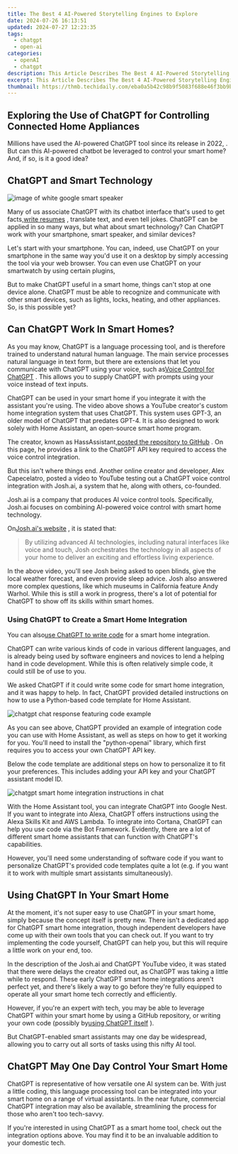 ```yaml
---
title: The Best 4 AI-Powered Storytelling Engines to Explore
date: 2024-07-26 16:13:51
updated: 2024-07-27 12:23:35
tags:
  - chatgpt
  - open-ai
categories:
  - openAI
  - chatgpt
description: This Article Describes The Best 4 AI-Powered Storytelling Engines to Explore
excerpt: This Article Describes The Best 4 AI-Powered Storytelling Engines to Explore
thumbnail: https://thmb.techidaily.com/eba0a5b42c98b9f5083f688e46f3bb9b2578fe7a056aaed74ee36c6a269ef696.jpg
---
```


## Exploring the Use of ChatGPT for Controlling Connected Home Appliances

 Millions have used the AI-powered ChatGPT tool since its release in 2022, . But can this AI-powered chatbot be leveraged to control your smart home? And, if so, is it a good idea?

## ChatGPT and Smart Technology

![image of white google smart speaker](https://static1.makeuseofimages.com/wordpress/wp-content/uploads/2023/06/white-smart-speaker.jpg)

 Many of us associate ChatGPT with its chatbot interface that's used to get facts,[write resumes](https://www.makeuseof.com/use-chatgpt-to-write-resume/) , translate text, and even tell jokes. ChatGPT can be applied in so many ways, but what about smart technology? Can ChatGPT work with your smartphone, smart speaker, and similar devices?

 Let's start with your smartphone. You can, indeed, use ChatGPT on your smartphone in the same way you'd use it on a desktop by simply accessing the tool via your web browser. You can even use ChatGPT on your smartwatch by using certain plugins,

 But to make ChatGPT useful in a smart home, things can't stop at one device alone. ChatGPT must be able to recognize and communicate with other smart devices, such as lights, locks, heating, and other appliances. So, is this possible yet?

## Can ChatGPT Work In Smart Homes?

 As you may know, ChatGPT is a language processing tool, and is therefore trained to understand natural human language. The main service processes natural language in text form, but there are extensions that let you communicate with ChatGPT using your voice, such as[Voice Control for ChatGPT](https://chrome.google.com/webstore/detail/voice-control-for-chatgpt/eollffkcakegifhacjnlnegohfdlidhn) . This allows you to supply ChatGPT with prompts using your voice instead of text inputs.

 ChatGPT can be used in your smart home if you integrate it with the assistant you're using. The video above shows a YouTube creator's custom home integration system that uses ChatGPT. This system uses GPT-3, an older model of ChatGPT that predates GPT-4\. It is also designed to work solely with Home Assistant, an open-source smart home program.

 The creator, known as HassAssistant,[posted the repository to GitHub](http://github.com/Hassassistant/openai%5Fresponse) . On this page, he provides a link to the ChatGPT API key required to access the voice control integration.

 But this isn't where things end. Another online creator and developer, Alex Capecelatro, posted a video to YouTube testing out a ChatGPT voice control integration with Josh.ai, a system that he, along with others, co-founded.

 Josh.ai is a company that produces AI voice control tools. Specifically, Josh.ai focuses on combining AI-powered voice control with smart home technology.

 On[Josh.ai's website](https://www.josh.ai/) , it is stated that:

> By utilizing advanced AI technologies, including natural interfaces like voice and touch, Josh orchestrates the technology in all aspects of your home to deliver an exciting and effortless living experience.

 In the above video, you'll see Josh being asked to open blinds, give the local weather forecast, and even provide sleep advice. Josh also answered more complex questions, like which museums in California feature Andy Warhol. While this is still a work in progress, there's a lot of potential for ChatGPT to show off its skills within smart homes.

### Using ChatGPT to Create a Smart Home Integration

 You can also[use ChatGPT to write code](https://www.makeuseof.com/best-vs-code-chatgpt-extensions/) for a smart home integration.

 ChatGPT can write various kinds of code in various different languages, and is already being used by software engineers and novices to lend a helping hand in code development. While this is often relatively simple code, it could still be of use to you.

 We asked ChatGPT if it could write some code for smart home integration, and it was happy to help. In fact, ChatGPT provided detailed instructions on how to use a Python-based code template for Home Assistant.

![chatgpt chat response featuring code example](https://static1.makeuseofimages.com/wordpress/wp-content/uploads/2023/06/chatgpt-smart-code-0.jpg)

 As you can see above, ChatGPT provided an example of integration code you can use with Home Assistant, as well as steps on how to get it working for you. You'll need to install the "python-openai" library, which first requires you to access your own ChatGPT API key.

 Below the code template are additional steps on how to personalize it to fit your preferences. This includes adding your API key and your ChatGPT assistant model ID.

![chatgpt smart home integration instructions in chat](https://static1.makeuseofimages.com/wordpress/wp-content/uploads/2023/06/chatgpt-smart-code-1.jpg)

 With the Home Assistant tool, you can integrate ChatGPT into Google Nest. If you want to integrate into Alexa, ChatGPT offers instructions using the Alexa Skills Kit and AWS Lambda. To integrate into Cortana, ChatGPT can help you use code via the Bot Framework. Evidently, there are a lot of different smart home assistants that can function with ChatGPT's capabilities.

 However, you'll need some understanding of software code if you want to personalize ChatGPT's provided code templates quite a lot (e.g. if you want it to work with multiple smart assistants simultaneously).

## Using ChatGPT In Your Smart Home

 At the moment, it's not super easy to use ChatGPT in your smart home, simply because the concept itself is pretty new. There isn't a dedicated app for ChatGPT smart home integration, though independent developers have come up with their own tools that you can check out. If you want to try implementing the code yourself, ChatGPT can help you, but this will require a little work on your end, too.

 In the description of the Josh.ai and ChatGPT YouTube video, it was stated that there were delays the creator edited out, as ChatGPT was taking a little while to respond. These early ChatGPT smart home integrations aren't perfect yet, and there's likely a way to go before they're fully equipped to operate all your smart home tech correctly and efficiently.

 However, if you're an expert with tech, you may be able to leverage ChatGPT within your smart home by using a GitHub repository, or writing your own code (possibly by[using ChatGPT itself](https://www.makeuseof.com/how-to-use-chatgpt-by-openai/) ).

 But ChatGPT-enabled smart assistants may one day be widespread, allowing you to carry out all sorts of tasks using this nifty AI tool.

## ChatGPT May One Day Control Your Smart Home

 ChatGPT is representative of how versatile one AI system can be. With just a little coding, this language processing tool can be integrated into your smart home on a range of virtual assistants. In the near future, commercial ChatGPT integration may also be available, streamlining the process for those who aren't too tech-savvy.

 If you're interested in using ChatGPT as a smart home tool, check out the integration options above. You may find it to be an invaluable addition to your domestic tech.


<ins class="adsbygoogle"
     style="display:block"
     data-ad-format="autorelaxed"
     data-ad-client="ca-pub-7571918770474297"
     data-ad-slot="1223367746"></ins>



<ins class="adsbygoogle"
     style="display:block"
     data-ad-client="ca-pub-7571918770474297"
     data-ad-slot="8358498916"
     data-ad-format="auto"
     data-full-width-responsive="true"></ins>
